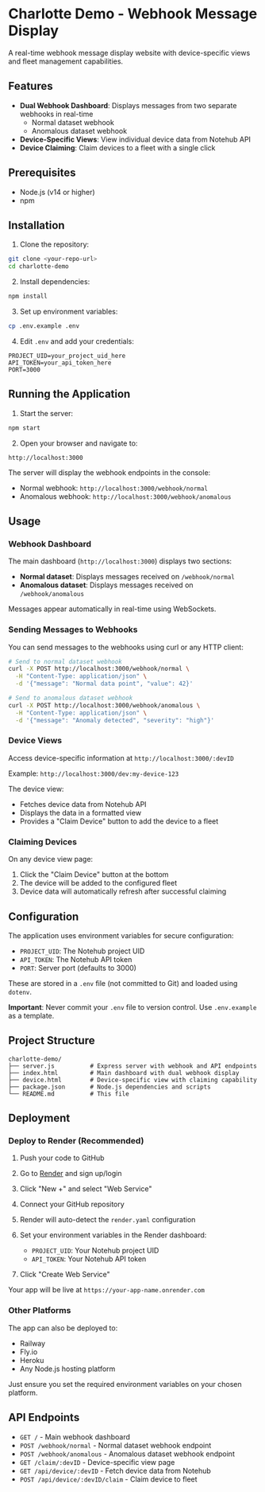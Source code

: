 # Charlotte Demo - Webhook Message Display

A real-time webhook message display website with device-specific views and fleet management capabilities.

## Features

- **Dual Webhook Dashboard**: Displays messages from two separate webhooks in real-time
  - Normal dataset webhook
  - Anomalous dataset webhook
- **Device-Specific Views**: View individual device data from Notehub API
- **Device Claiming**: Claim devices to a fleet with a single click

## Prerequisites

- Node.js (v14 or higher)
- npm

## Installation

1. Clone the repository:
```bash
git clone <your-repo-url>
cd charlotte-demo
```

2. Install dependencies:
```bash
npm install
```

3. Set up environment variables:
```bash
cp .env.example .env
```

4. Edit `.env` and add your credentials:
```
PROJECT_UID=your_project_uid_here
API_TOKEN=your_api_token_here
PORT=3000
```

## Running the Application

1. Start the server:
```bash
npm start
```

2. Open your browser and navigate to:
```
http://localhost:3000
```

The server will display the webhook endpoints in the console:
- Normal webhook: `http://localhost:3000/webhook/normal`
- Anomalous webhook: `http://localhost:3000/webhook/anomalous`

## Usage

### Webhook Dashboard

The main dashboard (`http://localhost:3000`) displays two sections:
- **Normal dataset**: Displays messages received on `/webhook/normal`
- **Anomalous dataset**: Displays messages received on `/webhook/anomalous`

Messages appear automatically in real-time using WebSockets.

### Sending Messages to Webhooks

You can send messages to the webhooks using curl or any HTTP client:

```bash
# Send to normal dataset webhook
curl -X POST http://localhost:3000/webhook/normal \
  -H "Content-Type: application/json" \
  -d '{"message": "Normal data point", "value": 42}'

# Send to anomalous dataset webhook
curl -X POST http://localhost:3000/webhook/anomalous \
  -H "Content-Type: application/json" \
  -d '{"message": "Anomaly detected", "severity": "high"}'
```

### Device Views

Access device-specific information at `http://localhost:3000/:devID`

Example: `http://localhost:3000/dev:my-device-123`

The device view:
- Fetches device data from Notehub API
- Displays the data in a formatted view
- Provides a "Claim Device" button to add the device to a fleet

### Claiming Devices

On any device view page:
1. Click the "Claim Device" button at the bottom
2. The device will be added to the configured fleet
3. Device data will automatically refresh after successful claiming

## Configuration

The application uses environment variables for secure configuration:
- `PROJECT_UID`: The Notehub project UID
- `API_TOKEN`: The Notehub API token
- `PORT`: Server port (defaults to 3000)

These are stored in a `.env` file (not committed to Git) and loaded using `dotenv`.

**Important**: Never commit your `.env` file to version control. Use `.env.example` as a template.

## Project Structure

```
charlotte-demo/
├── server.js          # Express server with webhook and API endpoints
├── index.html         # Main dashboard with dual webhook display
├── device.html        # Device-specific view with claiming capability
├── package.json       # Node.js dependencies and scripts
└── README.md          # This file
```

## Deployment

### Deploy to Render (Recommended)

1. Push your code to GitHub

2. Go to [Render](https://render.com) and sign up/login

3. Click "New +" and select "Web Service"

4. Connect your GitHub repository

5. Render will auto-detect the `render.yaml` configuration

6. Set your environment variables in the Render dashboard:
   - `PROJECT_UID`: Your Notehub project UID
   - `API_TOKEN`: Your Notehub API token

7. Click "Create Web Service"

Your app will be live at `https://your-app-name.onrender.com`

### Other Platforms

The app can also be deployed to:
- Railway
- Fly.io
- Heroku
- Any Node.js hosting platform

Just ensure you set the required environment variables on your chosen platform.

## API Endpoints

- `GET /` - Main webhook dashboard
- `POST /webhook/normal` - Normal dataset webhook endpoint
- `POST /webhook/anomalous` - Anomalous dataset webhook endpoint
- `GET /claim/:devID` - Device-specific view page
- `GET /api/device/:devID` - Fetch device data from Notehub
- `POST /api/device/:devID/claim` - Claim device to fleet
